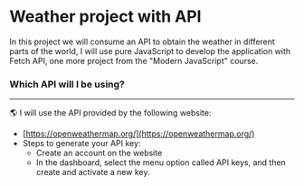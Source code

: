 # Weather project with API

In this project we will consume an API to obtain the weather in different parts of the world, I will use pure JavaScript to develop the application with Fetch API, one more project from the "Modern JavaScript" course. 

### Which API will I be using?
---
🌎 I will use the API provided by the following website:<br> 
- [https://openweathermap.org/](https://openweathermap.org/)
- Steps to generate your API key:
  - Create an account on the website
  - In the dashboard, select the menu option called API keys, and then create and activate a new key.  